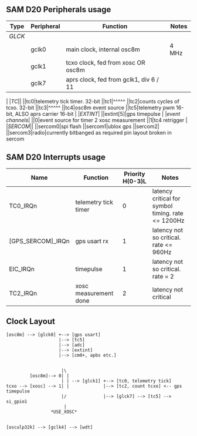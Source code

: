 ## SAM D20 Peripherals usage

| Type | Peripheral | Function | Notes
| --- | --- | --- | ---
|*GLCK*|
||gclk0|main clock, internal osc8m|4 MHz
||gclk1|tcxo clock, fed from xosc OR osc8m
||gclk7|aprs clock, fed from gclk1, div 6 / 11
|
|*TC*||
||tc0|telemetry tick timer. 32-bit
||tc1|^^^^^
||tc2|counts cycles of tcxo. 32-bit
||tc3|^^^^^
||tc4|osc8m event source
||tc5|telemetry pwm 16-bit, ALSO aprs carrier 16-bit
|
|*EXTINT*|
||extint[5]|gps timepulse
|
|*event channels*|
||0|event source for timer 2 xosc measurement
||1|tc4 retrigger
|
|*SERCOM*||
||sercom0|spi flash
||sercom1|ublox gps
||sercom2|
||sercom3|radio|currently bitbanged as required pin layout broken in sercom

## SAM D20 Interrupts usage

| Name | Function | Priority H(0-3)L | Notes
| --- | --- | --- | ---
|TC0_IRQn|telemetry tick timer|0|latency critical for symbol timing. rate <= 1200Hz
|[GPS_SERCOM]_IRQn|gps usart rx|1|latency not so critical. rate <= 960Hz
|EIC_IRQn|timepulse|1|latency not so critical. rate = 2
|TC2_IRQn|xosc measurement done|2|latency not critical




## Clock Layout

```
[osc8m] --> [glck0] +--> [gps usart]
                    |--> [tc5]
                    |--> [adc]
                    |--> [extint]
                    |--> [cm0+, apbs etc.]


                     |\
         [osc8m]--> 0| |
                     | | --> [glck1] +--> [tc0, telemetry tick]
tcxo --> [xosc] --> 1| |             |--> [tc2, count tcxo] <-- gps timepulse
                     |/              |--> [glck7] --> [tc5] --> si_gpio1
                      |
                 *USE_XOSC*


[osculp32k] --> [gclk4] --> [wdt]
```
